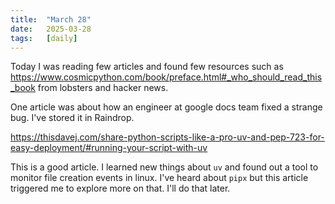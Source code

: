 ```yaml
---
title:  "March 28"
date:   2025-03-28
tags:   [daily]
---
```


Today I was reading few articles and found few resources such as https://www.cosmicpython.com/book/preface.html#_who_should_read_this_book from lobsters and hacker news.

One article was about how an engineer at google docs team fixed a strange bug. I've stored it in Raindrop.

https://thisdavej.com/share-python-scripts-like-a-pro-uv-and-pep-723-for-easy-deployment/#running-your-script-with-uv

This is a good article. I learned new things about `uv` and found out a tool to monitor file creation events in linux. I've heard about `pipx` but this article triggered me to explore more on that. I'll do that later. 

